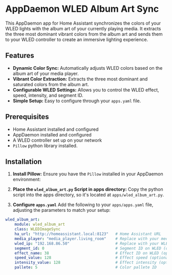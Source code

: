 
# AppDaemon WLED Album Art Sync

This AppDaemon app for Home Assistant synchronizes the colors of your WLED lights with the album art of your currently playing media. It extracts the three most dominant vibrant colors from the album art and sends them to your WLED controller to create an immersive lighting experience.

## Features

*   **Dynamic Color Sync:** Automatically adjusts WLED colors based on the album art of your media player.
*   **Vibrant Color Extraction:** Extracts the three most dominant and saturated colors from the album art.
*   **Configurable WLED Settings:** Allows you to control the WLED effect, speed, intensity, and segment ID.
*   **Simple Setup:** Easy to configure through your `apps.yaml` file.

## Prerequisites

*   Home Assistant installed and configured
*   AppDaemon installed and configured
*   A WLED controller set up on your network
*  `Pillow` python library installed.

## Installation

1.  **Install Pillow:**
    Ensure you have the `Pillow` installed in your AppDaemon environment:

2.  **Place the `wled_album_art.py` Script in apps directory:**
    Copy the python script into the apps directory, so it's located at `apps/wled_album_art.py`.
     
3. **Configure `apps.yaml`**
    Add the following to your `apps/apps.yaml` file, adjusting the parameters to match your setup:

```yaml
wled_album_art:
    module: wled_album_art
    class: WLEDImageSync
    ha_url: "http://homeassistant.local:8123"   # Home Assistant URL
    media_player: "media_player.living_room"    # Replace with your media player entity ID
    wled_ip: "192.168.86.50"                    # Replace with your WLED's IP address
    segment_id: 0                               # Segment ID on WLED (optional default 0)
    effect_name: 38                             # Effect ID on WLED (optional default Solid)
    speed_value: 128                            # Effect speed (optional default 128)
    intensity_value: 128                        # Effect intensity (optional default 128)
    pallete: 5                                  # Color pallete ID
```
